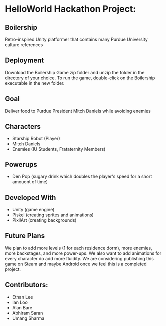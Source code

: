 # HelloWorld Hackathon Project:

## Boilership
Retro-inspired Unity platformer that contains many Purdue University culture references

## Deployment
Download the Boilership Game zip folder and unzip the folder in the directory of your choice. To run the game, double-click on the Boilership executable in the new folder. 

## Goal 
Deliver food to Purdue President Mitch Daniels while avoiding enemies

## Characters
  - Starship Robot (Player)
  - Mitch Daniels
  - Enemies (IU Students, Frataternity Members)
  
## Powerups
  - Den Pop (sugary drink which doubles the player's speed for a short amouont of time)
  
## Developed With
  - Unity (game engine)
  - Piskel (creating sprites and animations)
  - PixilArt (creating backgrounds)
  
## Future Plans
We plan to add more levels (1 for each residence dorm), more enemies, more backstages, and more power-ups. We also want to add animations for every character do add more fluidity. We are considering publishing this game on Steam and maybe Android once we feel this is a completed project.
 
## Contributors:
  - Ethan Lee 
  - Ian Loo
  - Alan Bare
  - Abhiram Saran
  - Umang Sharma
  
